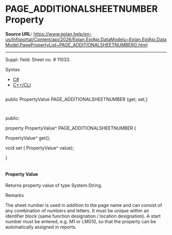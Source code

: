 # PAGE_ADDITIONALSHEETNUMBER Property

**Source URL:** https://www.eplan.help/en-us/Infoportal/Content/api/2026/Eplan.EplApi.DataModelu~Eplan.EplApi.DataModel.PagePropertyList~PAGE_ADDITIONALSHEETNUMBER().html

---

Suppl. field: Sheet no. # 11033.

Syntax

- [C#](#i-syntax-CS)
- [C++/CLI](#i-syntax-CPP2005)

```
```
public PropertyValue PAGE_ADDITIONALSHEETNUMBER {get; set;}
```
```

```
```
public:

property PropertyValue^ PAGE_ADDITIONALSHEETNUMBER {

   PropertyValue^ get();

   void set (    PropertyValue^ value);

}
```
```

#### Property Value

Returns property value of type System.String.

Remarks

The sheet number is used in addition to the page name and can consist of any combination of numbers and letters. It must be unique within an identifier block (same function designation / location designation). A start number must be entered, e.g. M1 or LM010, so that the property can be automatically assigned in reports.
